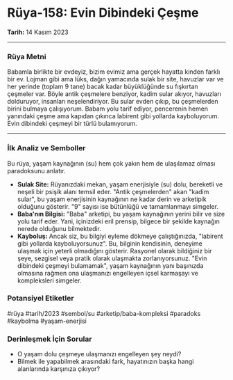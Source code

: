 # Rüya-158: Evin Dibindeki Çeşme
**Tarih:** 14 Kasım 2023

---
### Rüya Metni

Babamla birlikte bir evdeyiz, bizim evimiz ama gerçek hayatta kinden farklı bir ev. Lojman gibi ama lüks, dağın yamacında sulak bir site, havuzlar var ve her yerinde (toplam 9 tane) bacak kadar büyüklüğünde su fışkırtan çeşmeler var. Böyle antik çeşmelere benziyor, kadim sular akıyor, havuzları dolduruyor, insanları neşelendiriyor. Bu sular evden çıkıp, bu çeşmelerden birini bulmaya çalışıyorum. Babam yolu tarif ediyor, pencerenin hemen yanındaki çeşme ama kapıdan çıkınca labirent gibi yollarda kayboluyorum. Evin dibindeki çeşmeyi bir türlü bulamıyorum.

---
### İlk Analiz ve Semboller

Bu rüya, yaşam kaynağının (su) hem çok yakın hem de ulaşılamaz olması paradoksunu anlatır.

* **Sulak Site:** Rüyanızdaki mekan, yaşam enerjisiyle (su) dolu, bereketli ve neşeli bir psişik alanı temsil eder. "Antik çeşmelerden" akan "kadim sular", bu yaşam enerjisinin kaynağının ne kadar derin ve arketipik olduğunu gösterir. "9" sayısı ise bütünlüğü ve tamamlanmayı simgeler.
* **Baba'nın Bilgisi:** "Baba" arketipi, bu yaşam kaynağının yerini bilir ve size yolu tarif eder. Yani, içinizdeki eril prensip, bilgece bir şekilde kaynağın nerede olduğunu bilmektedir.
* **Kayboluş:** Ancak siz, bu bilgiyi eyleme dökmeye çalıştığınızda, "labirent gibi yollarda kayboluyorsunuz". Bu, bilginin kendisinin, deneyime ulaşmak için yeterli olmadığını gösterir. Rasyonel olarak bildiğiniz bir şeye, sezgisel veya pratik olarak ulaşmakta zorlanıyorsunuz. "Evin dibindeki çeşmeyi bulamamak", yaşam kaynağının yanı başınızda olmasına rağmen ona ulaşmanızı engelleyen içsel karmaşayı ve kompleksleri simgeler.

### Potansiyel Etiketler
#rüya #tarih/2023 #sembol/su #arketip/baba-kompleksi #paradoks #kaybolma #yaşam-enerjisi

### Derinleşmek İçin Sorular
* O yaşam dolu çeşmeye ulaşmanızı engelleyen şey neydi?
* Bilmek ile yapabilmek arasındaki fark, hayatınızın başka hangi alanlarında karşınıza çıkıyor?